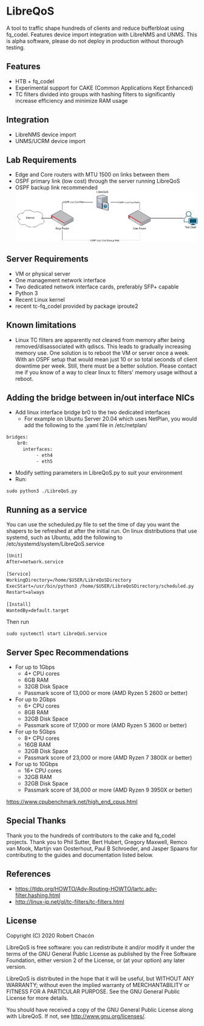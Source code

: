 # LibreQoS
A tool to traffic shape hundreds of clients and reduce bufferbloat using fq_codel. Features device import integration with LibreNMS and UNMS. This is alpha software, please do not deploy in production without thorough testing.

## Features
* HTB + fq_codel
* Experimental support for CAKE (Common Applications Kept Enhanced)
* TC filters divided into groups with hashing filters to significantly increase efficiency and minimize RAM usage

## Integration
* LibreNMS device import
* UNMS/UCRM device import

## Lab Requirements
* Edge and Core routers with MTU 1500 on links between them
* OSPF primary link (low cost) through the server running LibreQoS
* OSPF backup link recommended
![Diagram](docs/diagram.png?raw=true "Diagram")

## Server Requirements
* VM or physical server
* One management network interface
* Two dedicated network interface cards, preferably SFP+ capable
* Python 3
* Recent Linux kernel
* recent tc-fq_codel provided by package iproute2

## Known limitations
* Linux TC filters are apparently not cleared from memory after being removed/disassociated with qdiscs. This leads to gradually increasing memory use. One solution is to reboot the VM or server once a week. With an OSPF setup that would mean just 10 or so total seconds of client downtime per week. Still, there must be a better solution. Please contact me if you know of a way to clear linux tc filters' memory usage without a reboot.

## Adding the bridge between in/out interface NICs
* Add linux interface bridge br0 to the two dedicated interfaces
    * For example on Ubuntu Server 20.04 which uses NetPlan, you would add the following to the .yaml file in /etc/netplan/
```
bridges:
    br0:
      interfaces:
           - eth4
           - eth5
```
* Modify setting parameters in LibreQoS.py to suit your environment
* Run:
```
sudo python3 ./LibreQoS.py
```

## Running as a service
You can use the scheduled.py file to set the time of day you want the shapers to be refreshed at after the initial run.
On linux distributions that use systemd, such as Ubuntu, add the following to /etc/systemd/system/LibreQoS.service
```
[Unit]
After=network.service

[Service]
WorkingDirectory=/home/$USER/LibreQoSDirectory
ExecStart=/usr/bin/python3 /home/$USER/LibreQoSDirectory/scheduled.py
Restart=always

[Install]
WantedBy=default.target
```
Then run
```
sudo systemctl start LibreQoS.service
```
## Server Spec Recommendations
* For up to 1Gbps
    * 4+ CPU cores
    * 6GB RAM
    * 32GB Disk Space
    * Passmark score of 13,000 or more (AMD Ryzen 5 2600 or better)
* For up to 2Gbps
    * 6+ CPU cores
    * 8GB RAM
    * 32GB Disk Space
    * Passmark score of 17,000 or more (AMD Ryzen 5 3600 or better)
* For up to 5Gbps
    * 8+ CPU cores
    * 16GB RAM
    * 32GB Disk Space
    * Passmark score of 23,000 or more (AMD Ryzen 7 3800X or better)
* For up to 10Gbps
    * 16+ CPU cores
    * 32GB RAM
    * 32GB Disk Space
    * Passmark score of 38,000 or more (AMD Ryzen 9 3950X or better)

https://www.cpubenchmark.net/high_end_cpus.html

## Special Thanks
Thank you to the hundreds of contributors to the cake and fq_codel projects. Thank you to Phil Sutter, Bert Hubert, Gregory Maxwell, Remco van Mook, Martijn van Oosterhout, Paul B Schroeder, and Jasper Spaans for contributing to the guides and documentation listed below.

## References
* https://tldp.org/HOWTO/Adv-Routing-HOWTO/lartc.adv-filter.hashing.html
* http://linux-ip.net/gl/tc-filters/tc-filters.html

## License
Copyright (C) 2020 Robert Chacón

LibreQoS is free software: you can redistribute it and/or modify
it under the terms of the GNU General Public License as published by
the Free Software Foundation, either version 2 of the License, or
(at your option) any later version.

LibreQoS is distributed in the hope that it will be useful,
but WITHOUT ANY WARRANTY; without even the implied warranty of
MERCHANTABILITY or FITNESS FOR A PARTICULAR PURPOSE.  See the
GNU General Public License for more details.

You should have received a copy of the GNU General Public License
along with LibreQoS.  If not, see <http://www.gnu.org/licenses/>.
